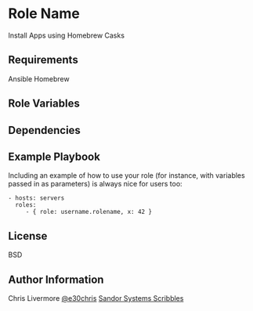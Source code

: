Role Name
=========

Install Apps using Homebrew Casks

Requirements
------------

Ansible
Homebrew

Role Variables
--------------


Dependencies
------------


Example Playbook
----------------

Including an example of how to use your role (for instance, with variables passed in as parameters) is always nice for users too:

    - hosts: servers
      roles:
         - { role: username.rolename, x: 42 }

License
-------

BSD

Author Information
------------------
Chris Livermore
[@e30chris](https://twitter.com/e30chris)
[Sandor Systems Scribbles](http://sandorsscribbl.es)

